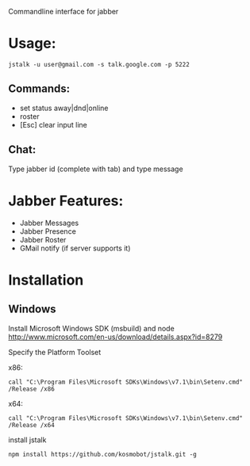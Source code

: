 Commandline interface for jabber 

# Usage:

````
jstalk -u user@gmail.com -s talk.google.com -p 5222
````

## Commands:

 * set status away|dnd|online
 * roster
 * [Esc] clear input line

## Chat:

Type jabber id (complete with tab) and type message

# Jabber Features:

 * Jabber Messages
 * Jabber Presence
 * Jabber Roster
 * GMail notify (if server supports it)

# Installation
 
## Windows
 
Install Microsoft Windows SDK (msbuild) and node
http://www.microsoft.com/en-us/download/details.aspx?id=8279
 
Specify the Platform Toolset
 
x86:
````
call "C:\Program Files\Microsoft SDKs\Windows\v7.1\bin\Setenv.cmd" /Release /x86
````
 
x64:
````
call "C:\Program Files\Microsoft SDKs\Windows\v7.1\bin\Setenv.cmd" /Release /x64
````

install jstalk
````
npm install https://github.com/kosmobot/jstalk.git -g
````
